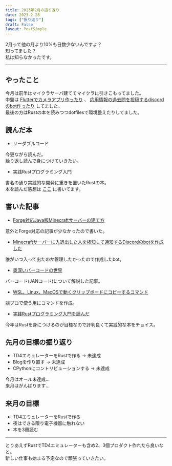 ```yaml
---
title: 2023年2月の振り返り
date: 2023-2-28
tags: ["振り返り"]
draft: False
layout: PostSimple
---
```


2月って他の月より10%も日数少ないんですよ？  
知ってました？  
私は知らなかったです。  

---

## やったこと

今月は前半はマイクラサーバ建ててマイクラに引きこもってました。  
中盤は
[Flutterでカメラアプリ作ったり](https://github.com/yashikota/tiny_camera)
、
[応用情報の過去問を投稿するdiscordのbot作ったり](https://github.com/yashikota/ap-bot)
してました。  
最後の方はRustの本を読みつつdotfilesで環境整えたりしてました。  

## 読んだ本

- リーダブルコード

今更ながら読んだ。  
繰り返し読んで身につけていきたい。  

- 実践Rustプログラミング入門

書名の通り実践的な開発に重きを置いたRustの本。  
本を読んだ感想は
[ここ](https://yashikota.com/blog/rust-book)
に書いてます。  

## 書いた記事

- [Forge対応Java版Minecraftサーバーの建て方](https://yashikota.com/blog/minecraft-server)

意外とForge対応の記事が少なかったので書いた。  

- [Minecraftサーバーに入退出した人を検知して通知するDiscordのbotを作成した](https://yashikota.com/blog/minecraft-bot)

誰がいつ入って出たのか管理したかったので作成したbot。  

- [奥深いバーコードの世界](https://zenn.dev/yashikota/articles/3d1f38a5972a5b)

バーコード(JANコード)について解説した記事。  

- [WSL、Linux、MacOSで動くクリップボードにコピーするコマンド](https://zenn.dev/yashikota/articles/77e3abd6230efa)

競プロで使う用にコマンドを作成。  

- [実践Rustプログラミング入門を読んだ](https://yashikota.com/blog/rust-book)

今年はRustを身につけるのが目標なので評判良くて実践的な本をチョイス。  

## 先月の目標の振り返り

- TD4エミュレーターをRustで作る → 未達成
- Blogを作り直す → 未達成
- CPythonにコントリビューションする → 未達成

今月はオール未達成…  
来月はがんばります…  

## 来月の目標

- TD4エミュレーターをRustで作る
- 夜はできる限り電子機器に触れない
- 本を3冊読む

---

とりあえずRustでTD4エミュレーターも含め2、3個プロダクト作れたら良いなと。  
新しい仕事も始まる予定なので頑張っていきたい。  

